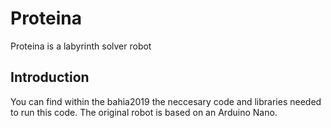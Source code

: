 # Proteina
 Proteina is a labyrinth solver robot
## Introduction
You can find within the bahia2019 the neccesary code and libraries needed to run this code. The original robot is based on an Arduino Nano.
